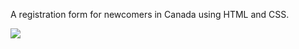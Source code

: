 A registration form for newcomers in Canada using HTML and CSS.

<img src="https://cdn.discordapp.com/attachments/1016745958727491615/1029446290075045960/Form_Newcomers.JPG" />